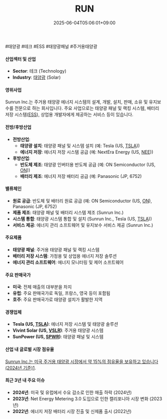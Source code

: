 ﻿---
title: "RUN"
date: 2025-06-04T05:06:01+09:00
lastmod: 2025-06-04T05:06:01+09:00
type: docs
sidebar:
  open: true
weight: 763
---
<div style="display:none">
  <meta property="article:published_time" content="2025-06-03T20:06:01Z" />
  <meta property="article:modified_time" content="2025-06-03T20:06:01Z" />
</div>
#태양광 #테크 #ESS #태양광패널 #주거용태양광 

#### 산업섹터 및 산업

- **Sector**: 테크 (Technology)
- **Industry**: [태양광](/industry-study/태양광/) (Solar)

#### 영위사업

Sunrun Inc.는 주거용 태양광 에너지 시스템의 설계, 개발, 설치, 판매, 소유 및 유지보수를 전문으로 하는 회사입니다. 주요 사업으로는 태양광 패널 및 랙킹 시스템, 배터리 저장 시스템([ESS](/industry-study/ess/)), 상업용 개발자에게 제공하는 서비스 등이 있습니다.

#### 전방/후방산업

- **전방산업**:
    - **태양광 설치**: 태양광 패널 및 시스템 설치 (예: Tesla (US, [TSLA](/company-analysis/tsla/)))
    - **에너지 저장**: 에너지 저장 시스템 공급 (예: NextEra Energy (US, [NEE](/company-analysis/nee/)))
- **후방산업**:
    - **반도체 제조**: 태양광 인버터용 반도체 공급 (예: ON Semiconductor (US, [ON](/company-analysis/on/)))
    - **배터리 제조**: 에너지 저장 배터리 공급 (예: Panasonic (JP, 6752)

#### 밸류체인

- **원료 공급**: 반도체 및 배터리 원료 공급 (예: ON Semiconductor (US, [ON](/company-analysis/on/)), Panasonic (JP, 6752)
- **제품 제조**: 태양광 패널 및 배터리 시스템 제조 (Sunrun Inc.)
- **시스템 통합**: 태양광 시스템 통합 및 설치 (Sunrun Inc., Tesla (US, [TSLA](/company-analysis/tsla/)))
- **서비스 제공**: 에너지 관리 소프트웨어 및 유지보수 서비스 제공 (Sunrun Inc.)

#### 주요제품

- **태양광 패널**: 주거용 태양광 패널 및 랙킹 시스템
- **배터리 저장 시스템**: 가정용 및 상업용 에너지 저장 솔루션
- **에너지 관리 소프트웨어**: 에너지 모니터링 및 제어 소프트웨어

#### 주요 판매국가

- **미국**: 전체 매출의 대부분을 차지
- **유럽**: 주요 판매국가로 독일, 프랑스, 영국 등이 포함됨
- **호주**: 주요 판매국가로 태양광 설치가 활발한 지역

#### 경쟁업체

- **Tesla (US, [TSLA](/company-analysis/tsla/))**: 에너지 저장 시스템 및 태양광 솔루션
- **Vivint Solar (US, [VSLR](/company-analysis/vslr/))**: 주거용 태양광 시스템
- **SunPower (US, [SPWR](/company-analysis/spwr/))**: 태양광 패널 및 시스템

#### 산업 내 글로벌 시장 점유율

[Sunrun Inc.는 미국 주거용 태양광 시장에서 약 15%의 점유율을 보유하고 있습니다 (2024년 기준)](https://finance.yahoo.com/quote/RUN/)[1](https://finance.yahoo.com/quote/RUN/).

#### 최근 3년 내 주요 이슈

- **2024년**: 미국 및 유럽에서 수요 감소로 인한 매출 하락 (2024년)
- **2023년**: Net Energy Metering 3.0 도입으로 인한 캘리포니아 시장 변화 (2023년)
- **2022년**: 에너지 저장 배터리 시장 진출 및 신제품 출시 (2022년)
